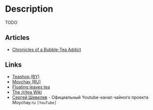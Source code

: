 # Description

TODO


## Articles

- [Chronicles of a Bubble-Tea Addict](https://www.newyorker.com/culture/personal-history/chronicles-of-a-bubble-tea-addict)


## Links

- [Teashop (BY)](https://www.teashop.by/)
- [Moychay (RU)](https://moychay.ru/)
- [Floating leaves tea](https://floatingleaves.com/)
- [The /r/tea Wiki](https://www.reddit.com/r/tea/wiki/index)
- [Сергей Шевелев](https://www.youtube.com/user/brainfilter1/) - Официальный Youtube-канал чайного проекта Moychay.ru `[YouTube]`
